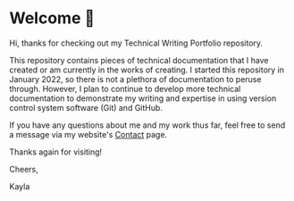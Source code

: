 # Welcome 👋
Hi, thanks for checking out my Technical Writing Portfolio repository. 

This repository contains pieces of technical documentation that I have created or am currently in the works of creating. I started this repository in January 2022, so there is not a plethora of documentation to peruse through. However, I plan to continue to develop more technical documentation to demonstrate my writing and expertise in using version control system software (Git) and GitHub. 

If you have any questions about me and my work thus far, feel free to send a message via my website's [Contact](https://kaylamorales.com/contact) page.

Thanks again for visiting!

Cheers,

Kayla
